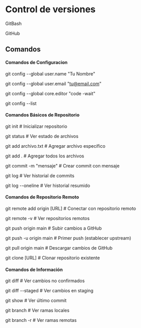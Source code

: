 # Control de versiones
GitBash

GitHub

## Comandos

#### Comandos de Configuracion
git config --global user.name "Tu Nombre"

git config --global user.email "tu@email.com"

git config --global core.editor "code -wait"

git config --list

#### Comandos Básicos de Repositorio
git init # Inicializar repositorio

git status # Ver estado de archivos

git add archivo.txt # Agregar archivo específico

git add . # Agregar todos los archivos

git commit -m "mensaje" # Crear commit con mensaje

git log # Ver historial de commits

git log --oneline # Ver historial resumido

#### Comandos de Repositorio Remoto
git remote add origin [URL] # Conectar con repositorio remoto

git remote -v # Ver repositorios remotos

git push origin main # Subir cambios a GitHub

git push -u origin main # Primer push (establecer upstream)

git pull origin main # Descargar cambios de GitHub

git clone [URL] # Clonar repositorio existente

#### Comandos de Información
git diff # Ver cambios no confirmados

git diff --staged # Ver cambios en staging

git show # Ver último commit

git branch # Ver ramas locales

git branch -r # Ver ramas remotas